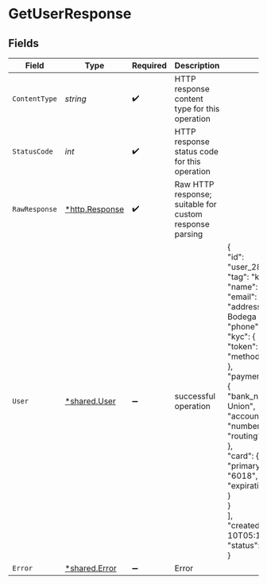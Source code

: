 # GetUserResponse


## Fields

| Field                                                                                                                                                                                                                                                                                                                                                                                                                                                                                                                                     | Type                                                                                                                                                                                                                                                                                                                                                                                                                                                                                                                                      | Required                                                                                                                                                                                                                                                                                                                                                                                                                                                                                                                                  | Description                                                                                                                                                                                                                                                                                                                                                                                                                                                                                                                               | Example                                                                                                                                                                                                                                                                                                                                                                                                                                                                                                                                   |
| ----------------------------------------------------------------------------------------------------------------------------------------------------------------------------------------------------------------------------------------------------------------------------------------------------------------------------------------------------------------------------------------------------------------------------------------------------------------------------------------------------------------------------------------- | ----------------------------------------------------------------------------------------------------------------------------------------------------------------------------------------------------------------------------------------------------------------------------------------------------------------------------------------------------------------------------------------------------------------------------------------------------------------------------------------------------------------------------------------- | ----------------------------------------------------------------------------------------------------------------------------------------------------------------------------------------------------------------------------------------------------------------------------------------------------------------------------------------------------------------------------------------------------------------------------------------------------------------------------------------------------------------------------------------- | ----------------------------------------------------------------------------------------------------------------------------------------------------------------------------------------------------------------------------------------------------------------------------------------------------------------------------------------------------------------------------------------------------------------------------------------------------------------------------------------------------------------------------------------- | ----------------------------------------------------------------------------------------------------------------------------------------------------------------------------------------------------------------------------------------------------------------------------------------------------------------------------------------------------------------------------------------------------------------------------------------------------------------------------------------------------------------------------------------- |
| `ContentType`                                                                                                                                                                                                                                                                                                                                                                                                                                                                                                                             | *string*                                                                                                                                                                                                                                                                                                                                                                                                                                                                                                                                  | :heavy_check_mark:                                                                                                                                                                                                                                                                                                                                                                                                                                                                                                                        | HTTP response content type for this operation                                                                                                                                                                                                                                                                                                                                                                                                                                                                                             |                                                                                                                                                                                                                                                                                                                                                                                                                                                                                                                                           |
| `StatusCode`                                                                                                                                                                                                                                                                                                                                                                                                                                                                                                                              | *int*                                                                                                                                                                                                                                                                                                                                                                                                                                                                                                                                     | :heavy_check_mark:                                                                                                                                                                                                                                                                                                                                                                                                                                                                                                                        | HTTP response status code for this operation                                                                                                                                                                                                                                                                                                                                                                                                                                                                                              |                                                                                                                                                                                                                                                                                                                                                                                                                                                                                                                                           |
| `RawResponse`                                                                                                                                                                                                                                                                                                                                                                                                                                                                                                                             | [*http.Response](https://pkg.go.dev/net/http#Response)                                                                                                                                                                                                                                                                                                                                                                                                                                                                                    | :heavy_check_mark:                                                                                                                                                                                                                                                                                                                                                                                                                                                                                                                        | Raw HTTP response; suitable for custom response parsing                                                                                                                                                                                                                                                                                                                                                                                                                                                                                   |                                                                                                                                                                                                                                                                                                                                                                                                                                                                                                                                           |
| `User`                                                                                                                                                                                                                                                                                                                                                                                                                                                                                                                                    | [*shared.User](../../../pkg/models/shared/user.md)                                                                                                                                                                                                                                                                                                                                                                                                                                                                                        | :heavy_minus_sign:                                                                                                                                                                                                                                                                                                                                                                                                                                                                                                                        | successful operation                                                                                                                                                                                                                                                                                                                                                                                                                                                                                                                      | {<br/>"id": "user_28CJjV7P4Go5PNJvfzghiD",<br/>"tag": "kdljgeu348jfluri",<br/>"name": "Alfred Hitchcock",<br/>"email": null,<br/>"address": "1609 10th Ave, Bodega Bay, CA 94923",<br/>"phone": "(555) 681-3485",<br/>"kyc": {<br/>"token": "vjl257dsdko48ch38",<br/>"method": "alloy"<br/>},<br/>"payment_credentials": [<br/>{<br/>"bank_name": "Space Coast Credit Union",<br/>"account": {<br/>"number_mask": "5978",<br/>"routing": "263177903"<br/>},<br/>"card": {<br/>"primary_account_number_mask": "6018",<br/>"expiration": "2024-05-01"<br/>}<br/>}<br/>],<br/>"created_at": "2023-04-10T05:10:14.532Z",<br/>"status": "Active"<br/>} |
| `Error`                                                                                                                                                                                                                                                                                                                                                                                                                                                                                                                                   | [*shared.Error](../../../pkg/models/shared/error.md)                                                                                                                                                                                                                                                                                                                                                                                                                                                                                      | :heavy_minus_sign:                                                                                                                                                                                                                                                                                                                                                                                                                                                                                                                        | Error                                                                                                                                                                                                                                                                                                                                                                                                                                                                                                                                     |                                                                                                                                                                                                                                                                                                                                                                                                                                                                                                                                           |